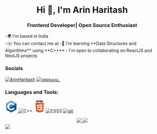 <h1 align="center">Hi 👋, I'm Arin Haritash</h1>
       

<h3 align="center">Frontend Developer| Open Source Enthusiast</h3>
-🌍 I'm based in India <br/>
-✉️ You can contact me at <a href = "sharmavasu8765@gmail.com"> </a>
-🌱 I'm learning **Data Structures and Algorithms** using **C++**
- I'm open to collaborating on ReactJS and NextJS projects

<h3 align="left">Socials</h3>
<p align="left">
<a href="https://twitter.com/ArinHaritash" target="blank"><img align="center" src="https://raw.githubusercontent.com/rahuldkjain/github-profile-readme-generator/master/src/images/icons/Social/twitter.svg" alt="ArinHaritash" height="30" width="40" /></a>
<a href="https://instagram.com/ariinnn.__" target="blank"><img align="center" src="https://raw.githubusercontent.com/rahuldkjain/github-profile-readme-generator/master/src/images/icons/Social/instagram.svg" alt="vassuuu_" height="30" width="40" /></a>
</p>

<h3 align="left">Languages and Tools:</h3>
<p align="left"> <a href="https://www.cprogramming.com/" target="_blank" rel="noreferrer"> <img src="https://raw.githubusercontent.com/devicons/devicon/master/icons/c/c-original.svg" alt="c" width="40" height="40"/> </a><img src="https://raw.githubusercontent.com/danielcranney/readme-generator/main/public/icons/skills/cplusplus-colored.svg" width="36" height="36" alt="C++" style="max-width: 100%;"> <img src="https://raw.githubusercontent.com/devicons/devicon/master/icons/html5/html5-original-wordmark.svg" alt="html5" width="40" height="40"/><img src="https://raw.githubusercontent.com/danielcranney/readme-generator/main/public/icons/skills/css3-colored.svg" width="36" height="36" alt="CSS3" style="max-width: 100%;"> </a> </a> <a href="https://git-scm.com/" target="_blank" rel="noreferrer"> <img src="https://www.vectorlogo.zone/logos/git-scm/git-scm-icon.svg" alt="git" width="40" height="40"/> </a> <a href="https://www.w3.org/html/" target="_blank" rel="noreferrer">  </p>


<div align="center">

<img width="400px" src="https://github-readme-stats.vercel.app/api?username=arin777&show_icons=true&theme=github_dark"/>
  
<img width="400px" src="https://github-readme-streak-stats.herokuapp.com/?user=arin777&theme=github-dark-blue"/>
  
</div> 

<img height="330px"  align="center" src="https://activity-graph.herokuapp.com/graph?username=arin777&theme=react-dark&hide_border=true&bg_color=00000000"/>
 

 
